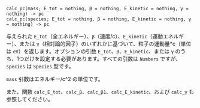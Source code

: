 ```
calc_pc(mass; E_tot = nothing, β = nothing, E_kinetic = nothing, γ = nothing) -> pc
calc_pc(species; E_tot = nothing, β = nothing, E_kinetic = nothing, γ = nothing) -> pc
```

与えられた `E_tot`（全エネルギー）、`β`（速度/c）、`E_kinetic`（運動エネルギー）、または `γ`（相対論的因子）のいずれかに基づいて、粒子の運動量*c（単位は `eV`）を返します。オプションの引数 `E_tot`、`β`、`E_kinetic`、または `γ` のうち、1つだけを設定する必要があります。すべての引数は `Numbers` ですが、`species` は `Species` 型です。

`mass` 引数はエネルギー/c^2 の単位です。

また、関数 `calc_E_tot`、`calc_β`、`calc_β1`、`calc_E_kinetic`、および `calc_γ` も参照してください。
